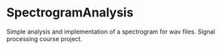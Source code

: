 # SpectrogramAnalysis
Simple analysis and implementation of a spectrogram for wav files. Signal processing course project.
